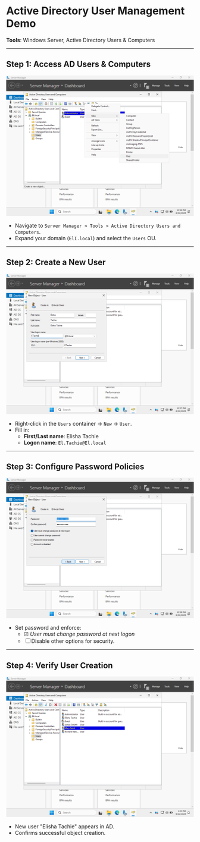 # Active Directory User Management Demo  
**Tools**: Windows Server, Active Directory Users & Computers  

---

## Step 1: Access AD Users & Computers  
![AD Users Interface](Domain%20User%201.png)  
- Navigate to `Server Manager > Tools > Active Directory Users and Computers`.  
- Expand your domain (`ElI.local`) and select the `Users` OU.  

---

## Step 2: Create a New User  
![New User Form](domain%20user%202.png)  
- Right-click in the `Users` container → `New` → `User`.  
- Fill in:  
  - **First/Last name**: Elisha Tachie  
  - **Logon name**: `El.Tachie@El.local`  

---

## Step 3: Configure Password Policies  
![Password Settings](domain%20user%203.png)  
- Set password and enforce:  
  - ☑ *User must change password at next logon*  
  - ☐ Disable other options for security.  

---

## Step 4: Verify User Creation  
![User List](domain%20user%204.png)  
- New user "Elisha Tachie" appears in AD.  
- Confirms successful object creation.  
